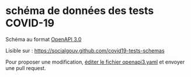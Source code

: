 # schéma de données des tests COVID-19

Schéma au format [OpenAPI 3.0](http://spec.openapis.org/oas/v3.0.3)

Lisible sur : https://socialgouv.github.com/covid19-tests-schemas

Pour proposer une modification, [éditer le fichier openapi3.yaml](https://github.com/SocialGouv/covid19-tests-schemas/edit/master/openapi3.yaml) et envoyer une pull request.
